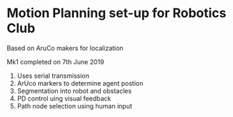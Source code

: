 # Motion Planning set-up for Robotics Club

Based on AruCo makers for localization

Mk1 completed on 7th June 2019

1. Uses serial transmission
2. ArUco markers to determine agent postion
3. Segmentation into robot and obstacles
4. PD control uing visual feedback
5. Path node selection using human input
